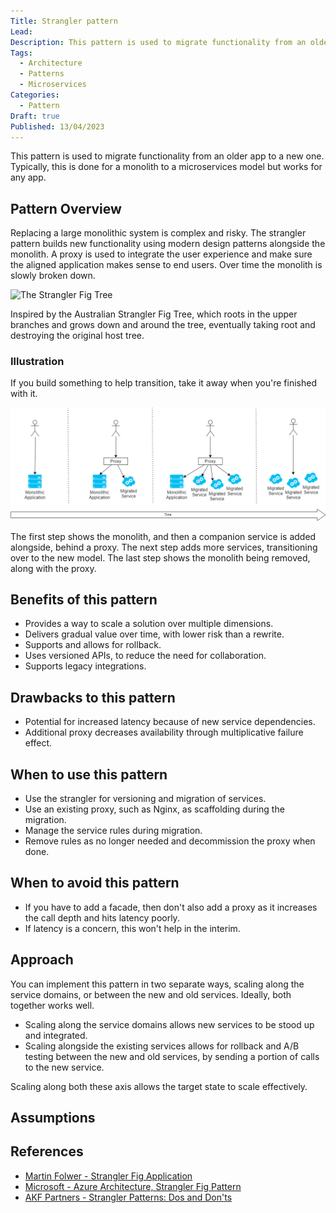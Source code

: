 ```yaml
---
Title: Strangler pattern
Lead: 
Description: This pattern is used to migrate functionality from an older app to a new one
Tags:
  - Architecture
  - Patterns
  - Microservices
Categories:
  - Pattern
Draft: true
Published: 13/04/2023
---
```


This pattern is used to migrate functionality from an older app to a new one. Typically, this is done for a monolith to a microservices model but works for any app.

## Pattern Overview

Replacing a large monolithic system is complex and risky. The strangler pattern builds new functionality using modern design patterns alongside the monolith. A proxy is used to integrate the user experience and make sure the aligned application makes sense to end users. Over time the monolith is slowly broken down.

![The Strangler Fig Tree](https://th.bing.com/th/id/OIP.xkG2oQy-yOaQWbW6QlEwKgHaLH?pid=ImgDet&rs=1)

Inspired by the Australian Strangler Fig Tree, which roots in the upper branches and grows down and around the tree, eventually taking root and destroying the original host tree.

### Illustration

If you build something to help transition, take it away when you're finished with it.

![Strangler pattern, over time][def1]

The first step shows the monolith, and then a companion service is added alongside, behind a proxy. The next step adds more services, transitioning over to the new model. The last step shows the monolith being removed, along with the proxy.

## Benefits of this pattern

* Provides a way to scale a solution over multiple dimensions.
* Delivers gradual value over time, with lower risk than a rewrite.
* Supports and allows for rollback.
* Uses versioned APIs, to reduce the need for collaboration.
* Supports legacy integrations.

## Drawbacks to this pattern

* Potential for increased latency because of new service dependencies.
* Additional proxy decreases availability through multiplicative failure effect.

## When to use this pattern

* Use the strangler for versioning and migration of services.
* Use an existing proxy, such as Nginx, as scaffolding during the migration.
* Manage the service rules during migration.
* Remove rules as no longer needed and decommission the proxy when done.

## When to avoid this pattern

* If you have to add a facade, then don't also add a proxy as it increases the call depth and hits latency poorly.
* If latency is a concern, this won't help in the interim.

## Approach

You can implement this pattern in two separate ways, scaling along the service domains, or between the new and old services. Ideally, both together works well.

* Scaling along the service domains allows new services to be stood up and integrated.
* Scaling alongside the existing services allows for rollback and A/B testing between the new and old services, by sending a portion of calls to the new service.

Scaling along both these axis allows the target state to scale effectively.

## Assumptions

## References

* [Martin Folwer - Strangler Fig Application](https://martinfowler.com/bliki/StranglerFigApplication.html)
* [Microsoft - Azure Architecture, Strangler Fig Pattern](https://learn.microsoft.com/en-us/azure/architecture/patterns/strangler-fig)
* [AKF Partners - Strangler Patterns: Dos and Don'ts](https://akfpartners.com/growth-blog/strangler-pattern-dos-and-donts)


[def1]: ../../media/images/strangler-pattern-example.png